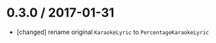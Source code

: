 0.3.0 / 2017-01-31
==================
- [changed] rename original `KaraokeLyric` to `PercentageKaraokeLyric`
